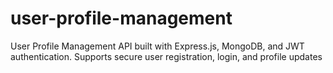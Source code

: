 # user-profile-management
User Profile Management API built with Express.js, MongoDB, and JWT authentication. Supports secure user registration, login, and profile updates
